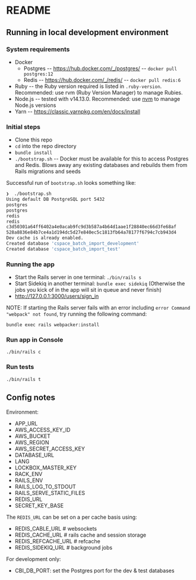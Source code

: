 # README

## Running in local development environment

### System requirements

- Docker
  - Postgres -- https://hub.docker.com/_/postgres/ -- `docker pull postgres:12`
  - Redis -- https://hub.docker.com/_/redis/ -- `docker pull redis:6`
- Ruby -- the Ruby version required is listed in `.ruby-version`. Recommended: use rvm (Ruby Version Manager) to manage Rubies.
- Node.js -- tested with v14.13.0. Recommended: use [nvm](https://github.com/nvm-sh/nvm) to manage Node.js versions
- Yarn -- https://classic.yarnpkg.com/en/docs/install

### Initial steps

- Clone this repo
- `cd` into the repo directory
- `bundle install`
- `./bootstrap.sh` -- Docker must be available for this to access Postgres and Redis. Blows away any existing databases and rebuilds them from Rails migrations and seeds

Successful run of `bootstrap.sh` looks something like:

``` bash
❯  ./bootstrap.sh
Using default DB PostgreSQL port 5432
postgres
postgres
redis
redis
c3d50301a64ff6402a4e0acab9fc9d3b587a4b64d1aae1f28840ec66d3fe68af
528a8836e84b7ce4a1d194dc5d27e840ec5c1813fb64a78177f6794c7cb943d4
Dev cache is already enabled.
Created database 'cspace_batch_import_development'
Created database 'cspace_batch_import_test'
```

### Running the app

- Start the Rails server in one terminal: `./bin/rails s`
- Start Sidekiq in another terminal: `bundle exec sidekiq` (Otherwise the jobs you kick of in the app will sit in queue and never finish)
- http://127.0.0.1:3000/users/sign_in

NOTE: If starting the Rails server fails with an error including `error Command "webpack" not found`, try running the following command:

`bundle exec rails webpacker:install`

### Run app in Console

`./bin/rails c`

### Run tests

`./bin/rails t`

## Config notes

Environment:

- APP_URL
- AWS_ACCESS_KEY_ID
- AWS_BUCKET
- AWS_REGION
- AWS_SECRET_ACCESS_KEY
- DATABASE_URL
- LANG
- LOCKBOX_MASTER_KEY
- RACK_ENV
- RAILS_ENV
- RAILS_LOG_TO_STDOUT
- RAILS_SERVE_STATIC_FILES
- REDIS_URL
- SECRET_KEY_BASE

The `REDIS_URL` can be set on a per cache basis using:

- REDIS_CABLE_URL # websockets
- REDIS_CACHE_URL # rails cache and session storage
- REDIS_REFCACHE_URL # refcache
- REDIS_SIDEKIQ_URL # background jobs


For development only:

- CBI_DB_PORT: set the Postgres port for the dev & test databases
